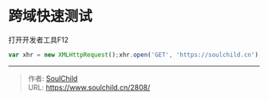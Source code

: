 # 跨域快速测试

<!--more-->
打开开发者工具F12
```js
var xhr = new XMLHttpRequest();xhr.open('GET', 'https://soulchild.cn');xhr.send(null);
```


---

> 作者: [SoulChild](https://www.soulchild.cn)  
> URL: https://www.soulchild.cn/2808/  

